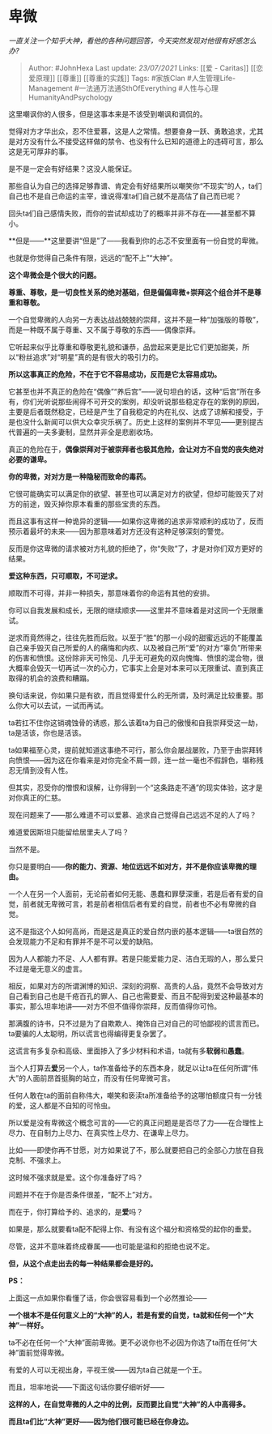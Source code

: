 # 卑微
*一直关注一个知乎大神，看他的各种问题回答，今天突然发现对他很有好感怎么办?*

> Author: #JohnHexa
Last update: *23/07/2021* 
Links: [[爱 - Caritas]] [[恋爱原理]] [[尊重]] [[尊重的实践]]
Tags:  #家族Clan #人生管理Life-Management #一法通万法通SthOfEverything #人性与心理HumanityAndPsychology 


这里嘲讽你的人很多，但是这事本来是不该受到嘲讽和调侃的。

觉得对方才华出众，忍不住爱慕，这是人之常情。想要奋身一跃、勇敢追求，尤其是对方没有什么不接受这样做的禁令、也没有什么已知的道德上的违碍可言，那么这是无可厚非的事。

是不是一定会有好结果？这没人能保证。

那些自认为自己的选择足够靠谱、肯定会有好结果所以嘲笑你“不现实”的人，ta们自己也不是自己命运的主宰，谁说得准ta们自己就不是高估了自己而已呢？

回头ta们自己感情失败，而你的尝试却成功了的概率并非不存在——甚至都不算小。

**但是——**这里要讲“但是”了——我看到你的忐忑不安里面有一份自觉的卑微。

也就是你觉得自己条件有限，远远的“配不上”“大神”。

**这个卑微会是个很大的问题。**

  


**尊重、尊敬，是一切良性关系的绝对基础，但是偏偏卑微+崇拜这个组合并不是尊重和尊敬。**

  


一个自觉卑微的人向另一方表达战战兢兢的崇拜，这并不是一种“加强版的尊敬”，而是一种既不属于尊重、又不属于尊敬的东西——偶像崇拜。

它听起来似乎比尊重和尊敬更礼貌和谦恭，品尝起来更是比它们更加甜美，所以“粉丝追求”对“明星”真的是有很大的吸引力的。

**所以这事真正的危险，不在于它不容易成功，反而是它太容易成功。**

它甚至也并不真正的危险在“偶像”“养后宫”——说句坦白的话，这种“后宫”所在多有，你们光听说那些闹得不可开交的案例，却没听说那些稳定存在的案例的原因，主要是后者既然稳定，已经是产生了自我稳定的内在礼仪、达成了谅解和接受，于是也没什么新闻可以供大众幸灾乐祸了。历史上这样的案例并不罕见——更别提古代普遍的一夫多妻制，显然并非全是悲剧收场。

  


真正的危险在于，**偶像崇拜对于被崇拜者也极其危险，会让对方不自觉的丧失绝对必要的谦卑。**

  


**你的卑微，对对方是一种隐秘而致命的毒药。**

它很可能确实可以满足你的欲望、甚至也可以满足对方的欲望，但却可能毁灭了对方的前途，毁灭掉你原本看重的那些宝贵的东西。

而且这事有这样一种诡异的逻辑——如果你这卑微的追求非常顺利的成功了，反而预示着最坏的未来——因为那意味着对方还没有这种足够深刻的警觉。

反而是你这卑微的请求被对方礼貌的拒绝了，你“失败”了，才是对你们双方更好的结果。

**爱这种东西，只可顺取，不可逆求。**

顺取而不可得，并非一种损失，那意味着你的命运有其他的安排。

你可以自我发展和成长，无限的继续顺求——这里并不意味着是对这同一个无限重试。

逆求而竟然得之，往往先胜而后败。以至于“胜”的那一小段的甜蜜远远的不能覆盖自己亲手毁灭自己所爱的人的痛悔和内疚、以及被自己所“爱”的对方“辜负”所带来的伤害和愤恨。这份除非天可怜见、几乎无可避免的双向愧悔、愤恨的混合物，很大概率会毁灭一切再试一次的心力，它事实上会是对本来可以无限重试、直到真正取得的机会的浪费和糟蹋。

换句话来说，你如果只是有欲，而且觉得爱什么的无所谓，及时满足比较重要。那么你大可以去试，一试而再试。

ta若扛不住你这销魂蚀骨的诱惑，那么该着ta为自己的傲慢和自我崇拜受这一劫，ta是活该，你也是活该。

ta如果福至心灵，提前就知道这事绝不可行，那么你会屡战屡败，乃至于由崇拜转向愤恨——因为这在你看来是对你完全不屑一顾，连一丝一毫也不假辞色，堪称残忍无情到没有人性。

但其实，忍受你的憎恨和误解，让你得到一个“这条路走不通”的现实体验，这才是对你真正的仁慈。

现在问题来了——那么难道不可以爱慕、追求自己觉得自己远远不足的人了吗？

难道爱因斯坦只能留给居里夫人了吗？

当然不是。

你只是要明白——**你的能力、资源、地位远远不如对方，并不是你应该卑微的理由。**

一个人在另一个人面前，无论前者如何无能、愚蠢和罪孽深重，若是后者有爱的自觉，前者就无卑微可言，若是前者相信后者有爱的自觉，前者也不必有卑微的自觉。

这不是指这个人如何高尚，而是这是真正的爱自然内嵌的基本逻辑——ta很自然的会发现能力不足和有罪并不是不可以爱的缺陷。

因为人人都能力不足、人人都有罪。若是只能爱能力足、洁白无瑕的人，那么爱只不过是毫无意义的虚言。

相反，如果对方的所谓渊博的知识、深刻的洞察、高贵的人品，竟然不会导致对方自己看到自己也是千疮百孔的罪人、自己也需要爱、而且不配得到爱这种最基本的事实，那么坦率地讲——对方不但不值得你崇拜，反而值得你可怜。

那满腹的诗书，只不过是为了自欺欺人、掩饰自己对自己的可怕鄙视的谎言而已。ta要骗的人太聪明，所以谎言也得编得更复杂罢了。

这谎言有多复杂和高级、里面掺入了多少材料和术语，ta就有多**软弱**和**愚蠢**。

当个人打算去**爱**另一个人，ta作准备给予的东西本身，就足以让ta在任何所谓“伟大”的人面前昂首挺胸的站立，而没有任何卑微可言。

任何人敢在ta的面前自称伟大，嘲笑和亵渎ta所准备给予的这哪怕额度只有一分钱的爱，这人都是不自知的可怜虫。

所以爱是没有卑微这个概念可言的——它的真正问题是是否尽了力——在合理性上尽力、在自制力上尽力、在真实性上尽力、在谦卑上尽力。

比如——即使你再不甘愿，对方如果说了不，那么就要把自己的全部心力放在自我克制、不强求上。

这时候不强求就是爱。这个你准备好了吗？

问题并不在于你是否条件很差，“配不上”对方。

而在于，你打算给予的、追求的，是**爱**吗？

如果是，那么就要看ta配不配得上你、有没有这个福分和资格受的起你的垂爱。

尽管，这并不意味着终成眷属——也可能是温和的拒绝也说不定。

**但，从这个点走出去的每一种结果都会是好的。**

**PS：**

上面这一点如果你看懂了话，你会很容易看到一个必然推论——

**一个根本不是任何意义上的“大神”的人，若是有爱的自觉，ta就和任何一个“大神”一样好。**

ta不必在任何一个“大神”面前卑微。更不必说你也不必因为你选了ta而在任何“大神”面前觉得卑微。

有爱的人可以无视出身，平视王侯——因为ta自己就是一个王。

而且，坦率地说——下面这句话你要仔细听好——

**这样的人，在自觉卑微的人之中的比例，反而要比自觉“大神”的人中高得多。**

**而且ta们比“大神”更好——因为他们很可能已经在你身边。**


